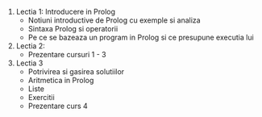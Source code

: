 1. Lectia 1: Introducere in Prolog
   - Notiuni introductive de Prolog cu exemple si analiza
   - Sintaxa Prolog si operatorii
   - Pe ce se bazeaza un program in Prolog si ce presupune executia lui
2. Lectia 2:
   - Prezentare cursuri 1 - 3
3. Lectia 3
   - Potrivirea si gasirea solutiilor
   - Aritmetica in Prolog
   - Liste
   - Exercitii
   - Prezentare curs 4